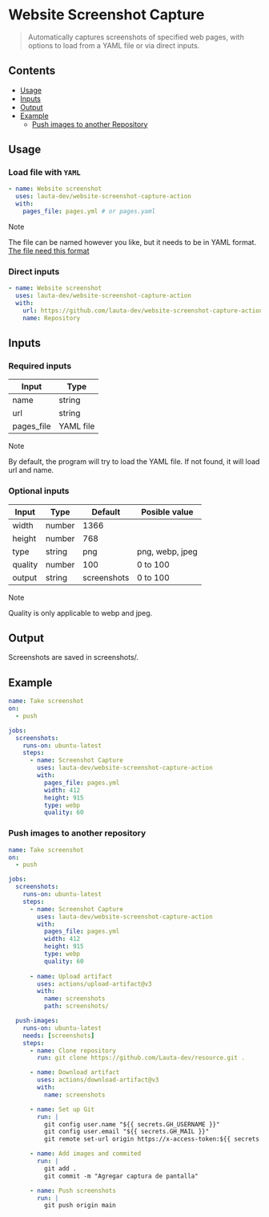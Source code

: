 # Website Screenshot Capture
> Automatically captures screenshots of specified web pages, with options to load from a YAML file or via direct inputs.

## Contents
- [Usage](#usage)
- [Inputs](#inputs)
- [Output](#output)
- [Example](#example)
    - [Push images to another Repository](#push-images-to-another-repository)

## Usage

### Load file with `YAML`
```yaml
- name: Website screenshot
  uses: lauta-dev/website-screenshot-capture-action
  with:
    pages_file: pages.yml # or pages.yaml
```
> [!NOTE]
> The file can be named however you like, but it needs to be in YAML format.
> [The file need this format](./pages.yaml)

### Direct inputs
```yaml
- name: Website screenshot
  uses: lauta-dev/website-screenshot-capture-action
  with:
    url: https://github.com/lauta-dev/website-screenshot-capture-action
    name: Repository
```

## Inputs

### Required inputs
| Input      | Type      |
|------------|-----------|
| name       | string    |
| url        | string    |
| pages_file | YAML file |

> [!NOTE]
> By default, the program will try to load the YAML file. If not found, it will load url and name. 

### Optional inputs

| Input      | Type      | Default        | Posible value   |
|------------|-----------|----------------|-----------------|
| width      | number    | 1366           |                 |
| height     | number    | 768            |                 |
| type       | string    | png            | png, webp, jpeg |
| quality    | number    | 100            | 0 to 100        |
| output     | string    | screenshots    | 0 to 100        |

> [!NOTE]
> Quality is only applicable to webp and jpeg.

## Output
Screenshots are saved in screenshots/.


## Example
```yaml
name: Take screenshot
on:
  - push

jobs:
  screenshots:
    runs-on: ubuntu-latest
    steps:
      - name: Screenshot Capture
        uses: lauta-dev/website-screenshot-capture-action
        with:
          pages_file: pages.yml
          width: 412
          height: 915
          type: webp
          quality: 60
```

### Push images to another repository
```yaml
name: Take screenshot
on:
  - push

jobs:
  screenshots:
    runs-on: ubuntu-latest
    steps:
      - name: Screenshot Capture
        uses: lauta-dev/website-screenshot-capture-action
        with:
          pages_file: pages.yml
          width: 412
          height: 915
          type: webp
          quality: 60
      
      - name: Upload artifact
        uses: actions/upload-artifact@v3
        with:
          name: screenshots
          path: screenshots/

  push-images:
    runs-on: ubuntu-latest
    needs: [screenshots]
    steps:
      - name: Clone repository
        run: git clone https://github.com/Lauta-dev/resource.git .

      - name: Download artifact
        uses: actions/download-artifact@v3
        with:
          name: screenshots

      - name: Set up Git
        run: |
          git config user.name "${{ secrets.GH_USERNAME }}"
          git config user.email "${{ secrets.GH_MAIL }}"
          git remote set-url origin https://x-access-token:${{ secrets.ACCESS_TOKEN }}@github.com/Lauta-dev/resource.git

      - name: Add images and commited
        run: |
          git add .
          git commit -m "Agregar captura de pantalla"

      - name: Push screenshots
        run: |
          git push origin main
```
